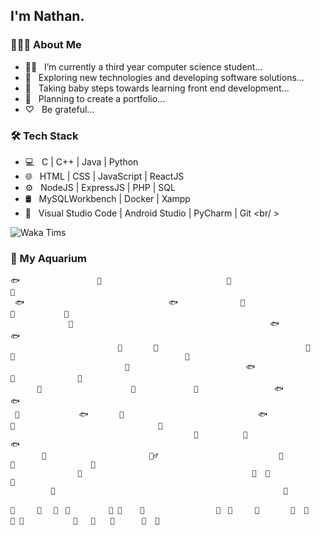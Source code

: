 <h2>I'm Nathan.</h2> 
<h3> 👨🏻‍💻 About Me </h3>

- 👨‍🎓 &nbsp; I’m currently a third year computer science student...
- 🤔 &nbsp; Exploring new technologies and developing software solutions...
- 🌱 &nbsp; Taking baby steps towards learning front end development...
- 🚴‍ &nbsp; Planning to create a portfolio...
- ♡ &nbsp; Be grateful...

<h3>🛠 Tech Stack</h3>

- 💻 &nbsp; C | C++ | Java | Python 
- 🌐 &nbsp; HTML | CSS | JavaScript | ReactJS
- ⚙️ &nbsp; NodeJS | ExpressJS | PHP | SQL
- 🛢 &nbsp; MySQLWorkbench | Docker | Xampp
- 🔧 &nbsp; Visual Studio Code | Android Studio | PyCharm | Git
<br/ >
<picture>
  <source media="(prefers-color-scheme: dark)" srcset="https://github-readme-stats.vercel.app/api/wakatime?username=nathanlao&layout=compact&theme=buefy">
  <img alt="Waka Tims" src="https://github-readme-stats.vercel.app/api/wakatime?username=nathanlao&layout=compact&theme=buefy">
</picture>

<h3>🐳 My Aquarium</h3>

```
🐟　　　　　　　  　  🐙                            🐬                          🐬
 🐟　　　　　　　　                   🐟              🐬                              🐡           🐬                         
             🐡                                            🐟                                        🐟
                        🐠       🐠                                 🐠        🐙                                      🐡
　　　　　　　　　　         🐠                          🐟                             🐠              🐡
　　　 🐠　　　　　　          🐠             🐙                 🐟                               🐟
 🐡　　　　　　　　🐟       🐠                              🐟                 🐙                                🐠
                                         🐙          🐳                                                                🐟
       🐋                       🧜‍♂️                           🐳                🐠                 🦈
               🐋                                      🐳  🐳                                                       🐙  
         🐋                                                   🐳
 
🌾　　　🌱　 🦀　🌾　       🌱 🐚    🌱                🌾　🐚     🌱       🌱  🌿   🌾 🦪           🌿   🌱　　🌾      🌱  🌱  
```
